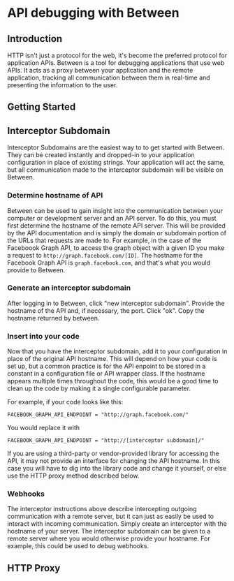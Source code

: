 API debugging with Between
==========================

Introduction
------------

HTTP isn't just a protocol for the web, it's become the preferred protocol for application APIs. Between is a tool for debugging applications that use web APIs. It acts as a proxy between your application and the remote application, tracking all communication between them in real-time and presenting the information to the user.

Getting Started
---------------

## Interceptor Subdomain

Interceptor Subdomains are the easiest way to to get started with Between. They can be created instantly and dropped-in to your application configuration in place of existing strings. Your application will act the same, but all communication made to the interceptor subdomain will be visible on Between.

### Determine hostname of API

Between can be used to gain insight into the communication between your computer or development server and an API server. To do this, you must first determine the hostname of the remote API server. This will be provided by the API documentation and is simply the domain or subdomain portion of the URLs that requests are made to. For example, in the case of the Faceboook Graph API, to access the graph object with a given ID you make a request to `http://graph.facebook.com/[ID]`. The hostname for the Facebook Graph API is `graph.facebook.com`, and that's what you would provide to Between.

### Generate an interceptor subdomain

After logging in to Between, click "new interceptor subdomain". Provide the hostname of the API and, if necessary, the port. Click "ok". Copy the hostname returned by between.

### Insert into your code

Now that you have the interceptor subdomain, add it to your configuration in place of the original API hostname. This will depend on how your code is set up, but a common practice is for the API enpoint to be stored in a constant in a configuration file or API wrapper class. If the hostname appears multiple times throughout the code, this would be a good time to clean up the code by making it a single configurable parameter.

For example, if your code looks like this:

    FACEBOOK_GRAPH_API_ENDPOINT = "http://graph.facebook.com/"

You would replace it with

    FACEBOOK_GRAPH_API_ENDPOINT = "http://[interceptor subdomain]/"

If you are using a third-party or vendor-provided library for accessing the API, it may not provide an interface for changing the API hostname. In this case you will have to dig into the library code and change it yourself, or else use the HTTP proxy method described below.

### Webhooks

The interceptor instructions above describe intercepting outgoing communication with a remote server, but it can just as easily be used to interact with incoming communication. Simply create an interceptor with the hostname of your server. The interceptor subdomain can be given to a remote server where you would otherwise provide your hostname. For example, this could be used to debug webhooks.

## HTTP Proxy




